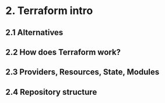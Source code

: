 # 2. Terraform intro

## 2.1 Alternatives

## 2.2 How does Terraform work?

## 2.3 Providers, Resources, State, Modules

## 2.4 Repository structure
